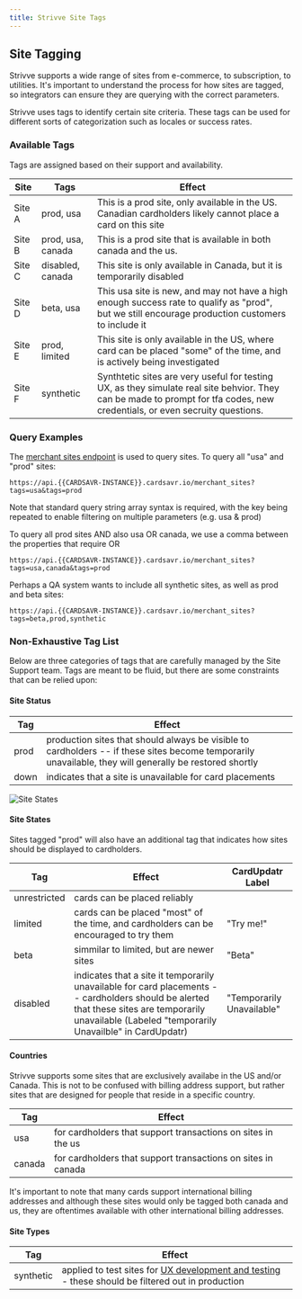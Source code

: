 ```yaml
---
title: Strivve Site Tags
---
```


## Site Tagging
Strivve supports a wide range of sites from e-commerce, to subscription, to utilities.  It's important to understand the process for how sites are tagged, so integrators can ensure they are querying with the correct parameters.

Strivve uses tags to identify certain site criteria.  These tags can be used for different sorts of categorization such as locales or success rates.  

### Available Tags

Tags are assigned based on their support and availability. 

Site         | Tags              | Effect
------------ | ----------------- | --------------------
Site A       | prod, usa         | This is a prod site, only available in the US.  Canadian cardholders likely cannot place a card on this site
Site B       | prod, usa, canada | This is a prod site that is available in both canada and the us.
Site C       | disabled, canada  | This site is only available in Canada, but it is temporarily disabled
Site D       | beta, usa         | This usa site is new, and may not have a high enough success rate to qualify as "prod", but we still encourage production customers to include it
Site E       | prod, limited     | This site is only available in the US, where card can be placed "some" of the time, and is actively being investigated
Site F       | synthetic         | Synthtetic sites are very useful for testing UX, as they simulate real site behvior.  They can be made to prompt for tfa codes, new credentials, or even secruity questions. 

### Query Examples

The [merchant sites endpoint](https://swch.github.io/slate/#get-merchant-site) is used to query sites.  To query all "usa" and "prod" sites:

```
https://api.{{CARDSAVR-INSTANCE}}.cardsavr.io/merchant_sites?tags=usa&tags=prod
```

Note that standard query string array syntax is required, with the key being repeated to enable filtering on multiple parameters (e.g. usa & prod) 

To query all prod sites AND also usa OR canada, we use a comma between the properties that require OR
```
https://api.{{CARDSAVR-INSTANCE}}.cardsavr.io/merchant_sites?tags=usa,canada&tags=prod
```

Perhaps a QA system wants to include all synthetic sites, as well as prod and beta sites:
```
https://api.{{CARDSAVR-INSTANCE}}.cardsavr.io/merchant_sites?tags=beta,prod,synthetic
```

### Non-Exhaustive Tag List

Below are three categories of tags that are carefully managed by the Site Support team. Tags are meant to be fluid, but there
are some constraints that can be relied upon:

#### Site Status

Tag          | Effect             
------------ | ----------------- 
prod         | production sites that should always be visible to cardholders -- if these sites become temporarily unavailable, they will generally be restored shortly
down         | indicates that a site is unavailable for card placements

![Site States](/images/site_states.svg)

#### Site States

Sites tagged "prod" will also have an additional tag that indicates how sites should be displayed to cardholders.

Tag          | Effect                                                                                | CardUpdatr Label
------------ | --------------------------------------------------------------------------------------|------------------
unrestricted | cards can be placed reliably 
limited      | cards can be placed "most" of the time, and cardholders can be encouraged to try them | "Try me!" 
beta         | simmilar to limited, but are newer sites                                              | "Beta"
disabled     | indicates that a site it temporarily unavailable for card placements -- cardholders should be alerted that these sites are temporarily unavailable (Labeled "temporarily Unavailble" in CardUpdatr)                   | "Temporarily Unavailable"

#### Countries

Strivve supports some sites that are exclusively availabe in the US and/or Canada. This is not to be confused with
billing address support, but rather sites that are designed for people that reside in a specific country.

Tag          | Effect             
------------ | ----------------- 
usa          | for cardholders that support transactions on sites in the us
canada       | for cardholders that support transactions on sites in canada

It's important to note that many cards support international billing addresses and although these sites would only be tagged both canada and us, they are oftentimes available with other international billing addresses.

#### Site Types

Tag          | Effect
------------ | ----------------- 
synthetic    | applied to test sites for [UX development and testing](/testing/site-testing) - these should be filtered out in production